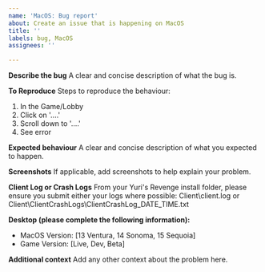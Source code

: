```yaml
---
name: 'MacOS: Bug report'
about: Create an issue that is happening on MacOS
title: ''
labels: bug, MacOS
assignees: ''

---
```


**Describe the bug**
A clear and concise description of what the bug is.

**To Reproduce**
Steps to reproduce the behaviour:
1. In the Game/Lobby
2. Click on '....'
3. Scroll down to '....'
4. See error

**Expected behaviour**
A clear and concise description of what you expected to happen.

**Screenshots**
If applicable, add screenshots to help explain your problem.

**Client Log or Crash Logs**
From your Yuri's Revenge install folder, please ensure you submit either your logs where possible:
Client\client.log
or 
Client\ClientCrashLogs\ClientCrashLog_DATE_TIME.txt

**Desktop (please complete the following information):**
 - MacOS Version: [13 Ventura, 14 Sonoma, 15 Sequoia]
 - Game Version: [Live, Dev, Beta]


**Additional context**
Add any other context about the problem here.
